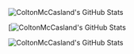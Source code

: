 <img src="https://streak-stats.demolab.com?user=ColtonMcCasland&theme=dark&hide_border=true" alt="ColtonMcCasland's GitHub Stats" />

[<img src="https://github-readme-stats.vercel.app/api?username=ColtonMcCasland&theme=dark&show_icons=true&hide_border=true&count_private=true" alt="ColtonMcCasland's GitHub Stats" />

<img src="https://github-readme-stats.vercel.app/api/top-langs/?username=ColtonMcCasland&theme=dark&show_icons=true&hide_border=true&layout=compact" alt="ColtonMcCasland's GitHub Stats" />

